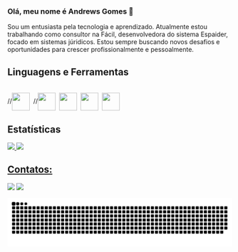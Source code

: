 ### Olá, meu nome é Andrews Gomes :metal:

Sou um entusiasta pela tecnologia e aprendizado. Atualmente estou trabalhando como consultor na Fácil, desenvolvedora do sistema Espaider, focado em sistemas júridicos. Estou sempre buscando novos desafios e oportunidades para crescer profissionalmente e pessoalmente.

## Linguagens e Ferramentas

<div style="display: inline_block"><br>
//<img  align="center" loading="lazy" src="https://cdn.jsdelivr.net/gh/devicons/devicon/icons/react/react-original.svg" width="40" height="40"/>&nbsp;
//<img  align="center" loading="lazy" src="https://cdn.jsdelivr.net/gh/devicons/devicon/icons/nodejs/nodejs-original.svg" width="40" height="40"/>&nbsp;
<img  align="center" loading="lazy" src="https://cdn.jsdelivr.net/gh/devicons/devicon/icons/javascript/javascript-original.svg" width="40" height="40"/>&nbsp;
<img  align="center" loading="lazy" src="https://cdn.jsdelivr.net/gh/devicons/devicon/icons/html5/html5-original.svg" width="40" height="40"/>&nbsp;
<img  align="center" loading="lazy" src="https://cdn.jsdelivr.net/gh/devicons/devicon/icons/css3/css3-original.svg" width="40" height="40"/>&nbsp;
</div>


## Estatísticas

<div>
<a href="https://github.com/andrewsga89">
<img loading="lazy" height="180em" src="https://github-readme-stats.vercel.app/api/top-langs/?username=andrewsga89&layout=compact&langs_count=7&theme=tokyonight"/>
<img loading="lazy" height="180em" src="https://github-readme-stats.vercel.app/api?username=andrewsga89&show_icons=true&theme=tokyonight"/>
</div>

## Contatos:

<div> 
  <a href = "mailto:andrews.ga89@gmail.com"><img src="https://img.shields.io/badge/-Gmail-%23333?style=for-the-badge&logo=gmail&logoColor=white" target="_blank"></a>
  <a href="https://www.linkedin.com/in/andrews-gomes-de-alcântara-626a459a" target="_blank"><img src="https://img.shields.io/badge/-LinkedIn-%230077B5?style=for-the-badge&logo=linkedin&logoColor=white" target="_blank"></a> 
</div>

![Snake animation](https://github.com/andrewsga89/andrewsga89/blob/output/github-contribution-grid-snake-dark.svg)

